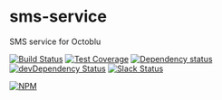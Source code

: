 # sms-service
SMS service for Octoblu

[![Build Status](https://travis-ci.org/octoblu/email-service.svg?branch=master)](https://travis-ci.org/octoblu/email-service)
[![Test Coverage](https://codecov.io/gh/octoblu/email-service/branch/master/graph/badge.svg)](https://codecov.io/gh/octoblu/email-service)
[![Dependency status](http://img.shields.io/david/octoblu/email-service.svg?style=flat)](https://david-dm.org/octoblu/email-service)
[![devDependency Status](http://img.shields.io/david/dev/octoblu/email-service.svg?style=flat)](https://david-dm.org/octoblu/email-service#info=devDependencies)
[![Slack Status](http://community-slack.octoblu.com/badge.svg)](http://community-slack.octoblu.com)

[![NPM](https://nodei.co/npm/email-service.svg?style=flat)](https://npmjs.org/package/email-service)



